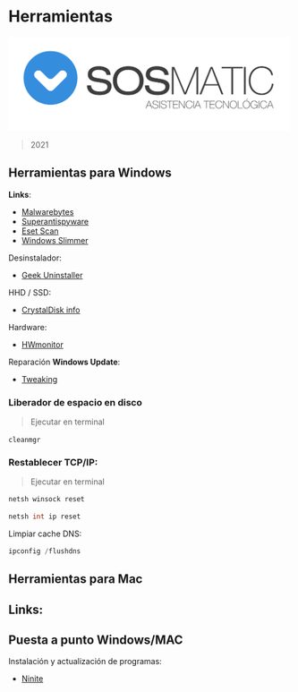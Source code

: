 # Herramientas
![Sosmatic](../images/unnamed.png)
> 2021 

## Herramientas para Windows
**Links**: 
- [Malwarebytes](https://www.malwarebytes.com/mwb-download/thankyou/)
- [Superantispyware](https://www.superantispyware.com/downloadfile.html?productid=SUPERANTISPYWAREFRE*E)
- [Eset Scan](http://download.eset.com/special/eos/ESETOnlineScanner_ESL.exe)
- [Windows Slimmer](https://www.auslogics.com/es/software/windows-slimmer/)

Desinstalador:
- [Geek Uninstaller](https://www.geekuninstaller.com/geek.zip)

HHD / SSD:
- [CrystalDisk info](https://crystalmark.info/en/software/crystaldiskinfo/)

Hardware:
- [HWmonitor](https://download.cpuid.com/hwmonitor/hwmonitor_1.43.zip)

Reparación **Windows Update**:
- [Tweaking](https://www.tweaking.com/files/setups/tweaking.com_windows_repair_aio_setup.exe)

### Liberador de espacio en disco
> Ejecutar en terminal 

````cleanmgr````

### Restablecer TCP/IP:
> Ejecutar en terminal 
````c
netsh winsock reset
````
````c
netsh int ip reset
````

Limpiar cache DNS:
````c
ipconfig /flushdns
````

## Herramientas para Mac
**Links**:
-

## Puesta a punto Windows/MAC
Instalación y actualización de programas:
- [Ninite](https://ninite.com/)
